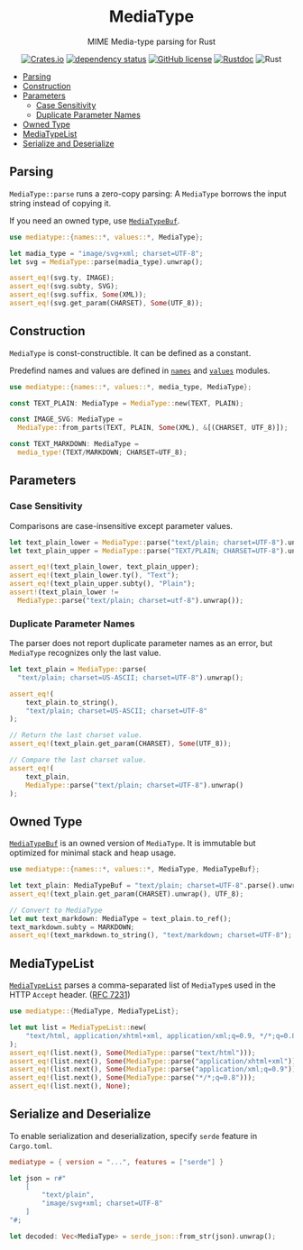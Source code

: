 <div align="center">

# MediaType

MIME Media-type parsing for Rust

[![Crates.io](https://img.shields.io/crates/v/mediatype.svg)](https://crates.io/crates/mediatype)
[![dependency status](https://deps.rs/crate/mediatype/0.19.3/status.svg)](https://deps.rs/crate/mediatype/0.19.3)
[![GitHub license](https://img.shields.io/github/license/picoHz/mediatype.svg)](https://github.com/picoHz/mediatype/blob/main/LICENSE)
[![Rustdoc](https://img.shields.io/badge/doc-rustdoc-green.svg)](https://docs.rs/mediatype)
![Rust](https://github.com/picoHz/mediatype/workflows/Rust/badge.svg)

</div>

- [Parsing](#parsing)
- [Construction](#construction)
- [Parameters](#parameters)
  - [Case Sensitivity](#case-sensitivity)
  - [Duplicate Parameter Names](#duplicate-parameter-names)
- [Owned Type](#owned-type)
- [MediaTypeList](#mediatypelist)
- [Serialize and Deserialize](serialize-and-deserialize)

## Parsing

`MediaType::parse` runs a zero-copy parsing: A `MediaType` borrows the input string instead of copying it. 

If you need an owned type, use [`MediaTypeBuf`](#owned-type).

```rust
use mediatype::{names::*, values::*, MediaType};

let madia_type = "image/svg+xml; charset=UTF-8";
let svg = MediaType::parse(madia_type).unwrap();

assert_eq!(svg.ty, IMAGE);
assert_eq!(svg.subty, SVG);
assert_eq!(svg.suffix, Some(XML));
assert_eq!(svg.get_param(CHARSET), Some(UTF_8));
```

## Construction

`MediaType` is const-constructible. It can be defined as a constant. 

Predefind names and values are defined in [`names`](https://docs.rs/mediatype/latest/mediatype/names/index.html) and [`values`](https://docs.rs/mediatype/latest/mediatype/values/index.html) modules.

```rust
use mediatype::{names::*, values::*, media_type, MediaType};

const TEXT_PLAIN: MediaType = MediaType::new(TEXT, PLAIN);

const IMAGE_SVG: MediaType = 
  MediaType::from_parts(TEXT, PLAIN, Some(XML), &[(CHARSET, UTF_8)]);

const TEXT_MARKDOWN: MediaType = 
  media_type!(TEXT/MARKDOWN; CHARSET=UTF_8);
```

## Parameters

### Case Sensitivity

Comparisons are case-insensitive except parameter values.

```rust
let text_plain_lower = MediaType::parse("text/plain; charset=UTF-8").unwrap();
let text_plain_upper = MediaType::parse("TEXT/PLAIN; CHARSET=UTF-8").unwrap();

assert_eq!(text_plain_lower, text_plain_upper);
assert_eq!(text_plain_lower.ty(), "Text");
assert_eq!(text_plain_upper.subty(), "Plain");
assert!(text_plain_lower != 
  MediaType::parse("text/plain; charset=utf-8").unwrap());
```

### Duplicate Parameter Names

The parser does not report duplicate parameter names as an error, but `MediaType` recognizes only the last value.

```rust
let text_plain = MediaType::parse(
  "text/plain; charset=US-ASCII; charset=UTF-8").unwrap();

assert_eq!(
    text_plain.to_string(),
    "text/plain; charset=US-ASCII; charset=UTF-8"
);

// Return the last charset value.
assert_eq!(text_plain.get_param(CHARSET), Some(UTF_8));

// Compare the last charset value.
assert_eq!(
    text_plain,
    MediaType::parse("text/plain; charset=UTF-8").unwrap()
);
```

## Owned Type
 
[`MediaTypeBuf`](https://docs.rs/mediatype/latest/mediatype/struct.MediaTypeBuf.html) is an owned version of `MediaType`.
It is immutable but optimized for minimal stack and heap usage.

```rust
use mediatype::{names::*, values::*, MediaType, MediaTypeBuf};

let text_plain: MediaTypeBuf = "text/plain; charset=UTF-8".parse().unwrap();
assert_eq!(text_plain.get_param(CHARSET).unwrap(), UTF_8);

// Convert to MediaType
let mut text_markdown: MediaType = text_plain.to_ref();
text_markdown.subty = MARKDOWN;
assert_eq!(text_markdown.to_string(), "text/markdown; charset=UTF-8");
```

## MediaTypeList

[`MediaTypeList`](https://docs.rs/mediatype/latest/mediatype/struct.MediaTypeList.html) parses a comma-separated list of `MediaType`s used in the HTTP `Accept` header. ([RFC 7231](https://www.rfc-editor.org/rfc/rfc7231#section-5.3.2))

```rust
use mediatype::{MediaType, MediaTypeList};

let mut list = MediaTypeList::new(
    "text/html, application/xhtml+xml, application/xml;q=0.9, */*;q=0.8",
);
assert_eq!(list.next(), Some(MediaType::parse("text/html")));
assert_eq!(list.next(), Some(MediaType::parse("application/xhtml+xml")));
assert_eq!(list.next(), Some(MediaType::parse("application/xml;q=0.9")));
assert_eq!(list.next(), Some(MediaType::parse("*/*;q=0.8")));
assert_eq!(list.next(), None);
```

## Serialize and Deserialize

To enable serialization and deserialization, specify `serde` feature in `Cargo.toml`.

```toml
mediatype = { version = "...", features = ["serde"] }
```

```rust
let json = r#"
    [
        "text/plain",
        "image/svg+xml; charset=UTF-8"
    ]
"#;

let decoded: Vec<MediaType> = serde_json::from_str(json).unwrap();
```

